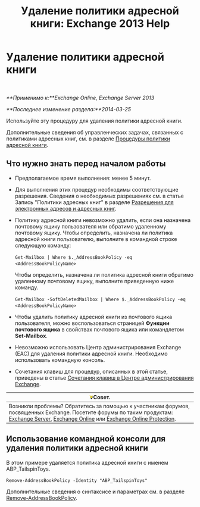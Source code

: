 ﻿---
title: 'Удаление политики адресной книги: Exchange 2013 Help'
TOCTitle: Удаление политики адресной книги
ms:assetid: c20c6f82-2f75-4116-9be1-c5af10113f71
ms:mtpsurl: https://technet.microsoft.com/ru-ru/library/Hh529946(v=EXCHG.150)
ms:contentKeyID: 50489035
ms.date: 05/22/2018
mtps_version: v=EXCHG.150
ms.translationtype: MT
---

# Удаление политики адресной книги

 

_**Применимо к:**Exchange Online, Exchange Server 2013_

_**Последнее изменение раздела:**2014-03-25_

Используйте эту процедуру для удаления политики адресной книги.

Дополнительные сведения об управленческих задачах, связанных с политиками адресных книг, см. в разделе [Процедуры политики адресной книги](address-book-policy-procedures-exchange-2013-help.md).

## Что нужно знать перед началом работы

  - Предполагаемое время выполнения: менее 5 минут.

  - Для выполнения этих процедур необходимы соответствующие разрешения. Сведения о необходимых разрешениях см. в статье Запись "Политики адресных книг" в разделе [Разрешения для электронных адресов и адресных книг](email-address-and-address-book-permissions-exchange-2013-help.md).

  - Политику адресной книги невозможно удалить, если она назначена почтовому ящику пользователя или обратимо удаленному почтовому ящику. Чтобы определить, назначена ли политика адресной книги пользователю, выполните в командной строке следующую команду:
    
    `Get-Mailbox | Where $._AddressBookPolicy -eq <AddressBookPolicyName>`
    
    Чтобы определить, назначена ли политика адресной книги обратимо удаленному почтовому ящику, выполните приведенную ниже команду.
    
    `Get-Mailbox -SoftDeletedMailbox | Where $._AddressBookPolicy -eq <AddressBookPolicyName>`

  - Чтобы удалить политику адресной книги из почтового ящика пользователя, можно воспользоваться страницей **Функции почтового ящика** в свойствах почтового ящика или командлетом **Set-Mailbox**.

  - Невозможно использовать Центр администрирования Exchange (EAC) для удаления политики адресной книги. Необходимо использовать командную консоль.

  - Сочетания клавиш для процедур, описанных в этой статье, приведены в статье [Сочетания клавиш в Центре администрирования Exchange](keyboard-shortcuts-in-the-exchange-admin-center-exchange-online-protection-help.md).

<table>
<thead>
<tr class="header">
<th><img src="images/Bb124558.tip(EXCHG.150).gif" title="Совет" alt="Совет" />Совет.</th>
</tr>
</thead>
<tbody>
<tr class="odd">
<td>Возникли проблемы? Обратитесь за помощью к участникам форумов, посвященных Exchange. Посетите форумы по таким продуктам: <a href="https://go.microsoft.com/fwlink/p/?linkid=60612">Exchange Server</a>, <a href="https://go.microsoft.com/fwlink/p/?linkid=267542">Exchange Online</a> или <a href="https://go.microsoft.com/fwlink/p/?linkid=285351">Exchange Online Protection</a>.</td>
</tr>
</tbody>
</table>


## Использование командной консоли для удаления политики адресной книги

В этом примере удаляется политика адресной книги с именем ABP\_TailspinToys.

    Remove-AddressBookPolicy -Identity "ABP_TailspinToys"

Дополнительные сведения о синтаксисе и параметрах см. в разделе [Remove-AddressBookPolicy](https://technet.microsoft.com/ru-ru/library/hh529929\(v=exchg.150\)).

